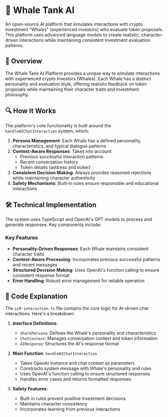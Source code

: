 # 🐋 Whale Tank AI

An open-source AI platform that simulates interactions with crypto investment "Whales" (experienced investors) who evaluate token proposals. This platform uses advanced language models to create realistic, character-driven interactions while maintaining consistent investment evaluation patterns.

## 🎯 Overview

The Whale Tank AI Platform provides a unique way to simulate interactions with experienced crypto investors (Whales). Each Whale has a distinct personality and evaluation style, offering realistic feedback on token proposals while maintaining their character traits and investment philosophy.

## 🔍 How It Works

The platform's core functionality is built around the `handleAIChatInteraction` system, which:

1. **Persona Management**: Each Whale has a defined personality, characteristics, and typical dialogue patterns
2. **Context-Aware Responses**: Takes into account:
   - Previous successful interaction patterns
   - Recent conversation history
   - Token details (address and ticker)
3. **Consistent Decision Making**: Always provides reasoned rejections while maintaining character authenticity
4. **Safety Mechanisms**: Built-in rules ensure responsible and educational interactions

## 🛠 Technical Implementation

The system uses TypeScript and OpenAI's GPT models to process and generate responses. Key components include:

### Key Features

- **Personality-Driven Responses**: Each Whale maintains consistent character traits
- **Context-Aware Processing**: Incorporates previous successful patterns and recent messages
- **Structured Decision Making**: Uses OpenAI's function calling to ensure consistent response format
- **Error Handling**: Robust error management for reliable operation

## 📖 Code Explanation

The `LLM-interaction.ts` file contains the core logic for AI-driven chat interactions. Here's a breakdown:

1. **Interface Definitions**:

   - `SharkPersona`: Defines the Whale's personality and characteristics
   - `ChatContext`: Manages conversation context and token information
   - `AIResponse`: Structures the AI's response format

2. **Main Function**: `handleAIChatInteraction`

   - Takes OpenAI instance and chat context as parameters
   - Constructs system message with Whale's personality and rules
   - Uses OpenAI's function calling to ensure structured responses
   - Handles error cases and returns formatted responses

3. **Safety Features**:
   - Built-in rules prevent positive investment decisions
   - Maintains character consistency
   - Incorporates learning from previous interactions
